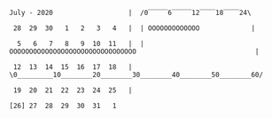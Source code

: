 ``July - 2020                   |  /0‾‾‾‾‾6‾‾‾‾‾12‾‾‾‾18‾‾‾‾24\ ``

`` 28  29  30   1   2   3   4   |  | OOOOOOOOOOOOO             |``

``  5   6   7   8   9  10  11   |  | OOOOOOOOOOOOOOOOOOOOOOOOOOOOOOOO                              |``

`` 12  13  14  15  16  17  18   |  \0_________10________20________30________40________50________60/``

`` 19  20  21  22  23  24  25   |  ``

``[26] 27  28  29  30  31   1 ``

````

